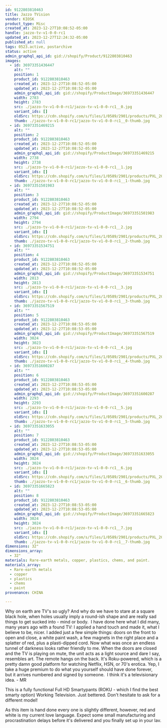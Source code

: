 ```yaml
---
id: 9122803810463
title: Jazzo TVision
vendor: KIOSK
product_type: Misc
created_at: 2023-12-27T10:08:52-05:00
handle: jazzo-tv-v1-0-0-rc1
updated_at: 2023-12-27T12:24:32-05:00
published_at: null
tags: 0523.active, postarchive
status: active
admin_graphql_api_id: gid://shopify/Product/9122803810463
images:
  - id: 36973351436447
    alt: ""
    position: 1
    product_id: 9122803810463
    created_at: 2023-12-27T10:08:52-05:00
    updated_at: 2023-12-27T10:08:52-05:00
    admin_graphql_api_id: gid://shopify/ProductImage/36973351436447
    width: 2783
    height: 2783
    src: ./jazzo-tv-v1-0-0-rc1/jazzo-tv-v1-0-0-rc1__0.jpg
    variant_ids: []
    oldSrc: https://cdn.shopify.com/s/files/1/0589/2901/products/PXL_20221209_212702010.jpg?v=1703689732
    thumb: ./jazzo-tv-v1-0-0-rc1/jazzo-tv-v1-0-0-rc1__0-thumb.jpg
  - id: 36973351469215
    alt: ""
    position: 2
    product_id: 9122803810463
    created_at: 2023-12-27T10:08:52-05:00
    updated_at: 2023-12-27T10:08:52-05:00
    admin_graphql_api_id: gid://shopify/ProductImage/36973351469215
    width: 2738
    height: 2738
    src: ./jazzo-tv-v1-0-0-rc1/jazzo-tv-v1-0-0-rc1__1.jpg
    variant_ids: []
    oldSrc: https://cdn.shopify.com/s/files/1/0589/2901/products/PXL_20221209_202603210.jpg?v=1703689732
    thumb: ./jazzo-tv-v1-0-0-rc1/jazzo-tv-v1-0-0-rc1__1-thumb.jpg
  - id: 36973351501983
    alt: ""
    position: 3
    product_id: 9122803810463
    created_at: 2023-12-27T10:08:52-05:00
    updated_at: 2023-12-27T10:08:52-05:00
    admin_graphql_api_id: gid://shopify/ProductImage/36973351501983
    width: 2794
    height: 2794
    src: ./jazzo-tv-v1-0-0-rc1/jazzo-tv-v1-0-0-rc1__2.jpg
    variant_ids: []
    oldSrc: https://cdn.shopify.com/s/files/1/0589/2901/products/PXL_20221209_202708368.jpg?v=1703689732
    thumb: ./jazzo-tv-v1-0-0-rc1/jazzo-tv-v1-0-0-rc1__2-thumb.jpg
  - id: 36973351534751
    alt: ""
    position: 4
    product_id: 9122803810463
    created_at: 2023-12-27T10:08:52-05:00
    updated_at: 2023-12-27T10:08:52-05:00
    admin_graphql_api_id: gid://shopify/ProductImage/36973351534751
    width: 2813
    height: 2813
    src: ./jazzo-tv-v1-0-0-rc1/jazzo-tv-v1-0-0-rc1__3.jpg
    variant_ids: []
    oldSrc: https://cdn.shopify.com/s/files/1/0589/2901/products/PXL_20221209_213920060.MP.jpg?v=1703689732
    thumb: ./jazzo-tv-v1-0-0-rc1/jazzo-tv-v1-0-0-rc1__3-thumb.jpg
  - id: 36973351567519
    alt: ""
    position: 5
    product_id: 9122803810463
    created_at: 2023-12-27T10:08:53-05:00
    updated_at: 2023-12-27T10:08:53-05:00
    admin_graphql_api_id: gid://shopify/ProductImage/36973351567519
    width: 3024
    height: 3023
    src: ./jazzo-tv-v1-0-0-rc1/jazzo-tv-v1-0-0-rc1__4.jpg
    variant_ids: []
    oldSrc: https://cdn.shopify.com/s/files/1/0589/2901/products/PXL_20221209_213447573.jpg?v=1703689732
    thumb: ./jazzo-tv-v1-0-0-rc1/jazzo-tv-v1-0-0-rc1__4-thumb.jpg
  - id: 36973351600287
    alt: ""
    position: 6
    product_id: 9122803810463
    created_at: 2023-12-27T10:08:53-05:00
    updated_at: 2023-12-27T10:08:53-05:00
    admin_graphql_api_id: gid://shopify/ProductImage/36973351600287
    width: 2293
    height: 2293
    src: ./jazzo-tv-v1-0-0-rc1/jazzo-tv-v1-0-0-rc1__5.jpg
    variant_ids: []
    oldSrc: https://cdn.shopify.com/s/files/1/0589/2901/products/PXL_20221209_205016893.jpg?v=1703689732
    thumb: ./jazzo-tv-v1-0-0-rc1/jazzo-tv-v1-0-0-rc1__5-thumb.jpg
  - id: 36973351633055
    alt: ""
    position: 7
    product_id: 9122803810463
    created_at: 2023-12-27T10:08:53-05:00
    updated_at: 2023-12-27T10:08:53-05:00
    admin_graphql_api_id: gid://shopify/ProductImage/36973351633055
    width: 3024
    height: 3024
    src: ./jazzo-tv-v1-0-0-rc1/jazzo-tv-v1-0-0-rc1__6.jpg
    variant_ids: []
    oldSrc: https://cdn.shopify.com/s/files/1/0589/2901/products/PXL_20221126_213812252_2.jpg?v=1703689732
    thumb: ./jazzo-tv-v1-0-0-rc1/jazzo-tv-v1-0-0-rc1__6-thumb.jpg
  - id: 36973351665823
    alt: ""
    position: 8
    product_id: 9122803810463
    created_at: 2023-12-27T10:08:53-05:00
    updated_at: 2023-12-27T10:08:53-05:00
    admin_graphql_api_id: gid://shopify/ProductImage/36973351665823
    width: 3024
    height: 3024
    src: ./jazzo-tv-v1-0-0-rc1/jazzo-tv-v1-0-0-rc1__7.jpg
    variant_ids: []
    oldSrc: https://cdn.shopify.com/s/files/1/0589/2901/products/PXL_20221126_213743908_2.jpg?v=1703689732
    thumb: ./jazzo-tv-v1-0-0-rc1/jazzo-tv-v1-0-0-rc1__7-thumb.jpg
dimensions: 32"
dimensions_array:
  - 32"
materials: Rare-earth metals, copper, plastics, chems, and paint.
materials_array:
  - Rare-earth metals
  - copper
  - plastics
  - chems
  - paint
provenance: CHINA

---
```


Why on earth are TV's so ugly? And why do we have to stare at a square black hole, when holes usually imply a round-ish shape and are really sad things to get sucked into - mind or body.  I have done here what I did many, many years ago with a found TV: I applied a hand touch and made it, what I believe to be, nicer. I added just a few simple things: doors on the front to open and close, a white paint wash, a few magnets in the right place and a splatter of red, plus a plasti-dipped cord. Now what was once an endless tunnel of darkness looks rather friendly to me. When the doors are closed and the TV is playing on mute, the unit acts as a light source and dare I say, resembles art. The remote hangs on the back. It's Roku-powered, which is a pretty damn good platform for watching Netflix, HSN, or 70's erotica. Yep, I take a huge premium to do what you yourself should have done forever, but it arrives numbered and signed by someone.  I think it's a televisionary idea. - MR

This is a fully functional Full HD Smartypants (ROKU - which I find the best smarty option) Working Television. Just bettered. Don't hesitate to ask for a different model!

As this item is hand done every one is slightly different, however, red and white is my current love language. Expect some small manufacturing and procrastination delays before it's delivered and you finally set up in your lav.